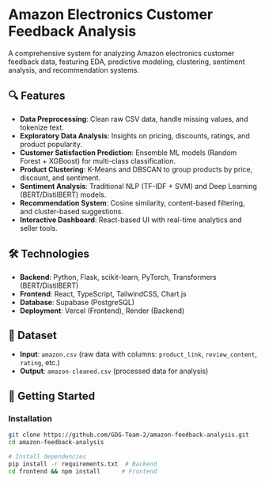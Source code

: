 # Amazon Electronics Customer Feedback Analysis

A comprehensive system for analyzing Amazon electronics customer feedback data, featuring EDA, predictive modeling, clustering, sentiment analysis, and recommendation systems.

## 🔍 Features

- **Data Preprocessing**: Clean raw CSV data, handle missing values, and tokenize text.
- **Exploratory Data Analysis**: Insights on pricing, discounts, ratings, and product popularity.
- **Customer Satisfaction Prediction**: Ensemble ML models (Random Forest + XGBoost) for multi-class classification.
- **Product Clustering**: K-Means and DBSCAN to group products by price, discount, and sentiment.
- **Sentiment Analysis**: Traditional NLP (TF-IDF + SVM) and Deep Learning (BERT/DistilBERT) models.
- **Recommendation System**: Cosine similarity, content-based filtering, and cluster-based suggestions.
- **Interactive Dashboard**: React-based UI with real-time analytics and seller tools.

## 🛠️ Technologies

- **Backend**: Python, Flask, scikit-learn, PyTorch, Transformers (BERT/DistilBERT)
- **Frontend**: React, TypeScript, TailwindCSS, Chart.js
- **Database**: Supabase (PostgreSQL)
- **Deployment**: Vercel (Frontend), Render (Backend)

## 📂 Dataset
- **Input**: `amazon.csv` (raw data with columns: `product_link`, `review_content`, `rating`, etc.)
- **Output**: `amazon-cleaned.csv` (processed data for analysis)

## 🚀 Getting Started

### Installation
```bash
git clone https://github.com/GDG-Team-2/amazon-feedback-analysis.git
cd amazon-feedback-analysis

# Install dependencies
pip install -r requirements.txt  # Backend
cd frontend && npm install      # Frontend
